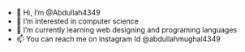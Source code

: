 - 👋 Hi, I’m @Abdullah4349
- 👀 I’m interested in computer science
- 🌱 I’m currently learning web designing and programing languages
- 📫 You can reach me on instagram Id @abdullahmughal4349

<!---
Abdullah4349/Abdullah4349 is a ✨ special ✨ repository because its `README.md` (this file) appears on your GitHub profile.
You can click the Preview link to take a look at your changes.
--->
